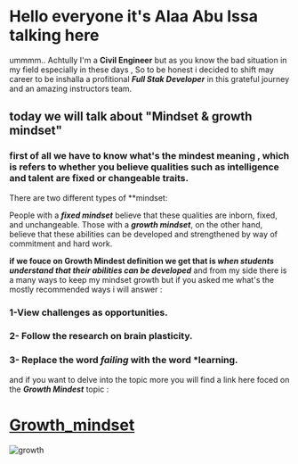 # Hello everyone it's Alaa Abu Issa talking here

ummmm.. Achtully I'm a **Civil Engineer** but as you know the bad situation in my field especially in these days ,
So to be honest i decided to shift may career to be inshalla a profitional ***Full Stak Developer*** in this grateful journey and an amazing instructors team.


## today we will talk about "Mindset & growth mindset" 
### first of all we have to know what's the mindest meaning , which is refers to whether you believe qualities such as intelligence and talent are fixed or changeable traits.
There are two different types of **mindset:

People with a ***fixed mindset*** believe that these qualities are inborn, fixed, and unchangeable.
Those with a ***growth mindset***, on the other hand, believe that these abilities can be developed and strengthened by way of commitment and hard work.

**if we fouce on Growth Mindest definition we get that is _when students understand that their abilities can be developed_**
and from my side there is a many ways to keep my mindset growth but if you asked me what's the mostly recommended ways i will answer :
### 1-View challenges as opportunities.
### 2- Follow the research on brain plasticity.
### 3- Replace the word *failing* with the word *learning.

and if you want to delve into the topic more you will find a link here foced on the ***Growth Mindest*** topic :
# [Growth_mindset](https://www.renaissance.com/edwords/growth-mindset/)

![growth](https://sourcesofinsight.com/wp-content/uploads/2016/02/image-4.png)




